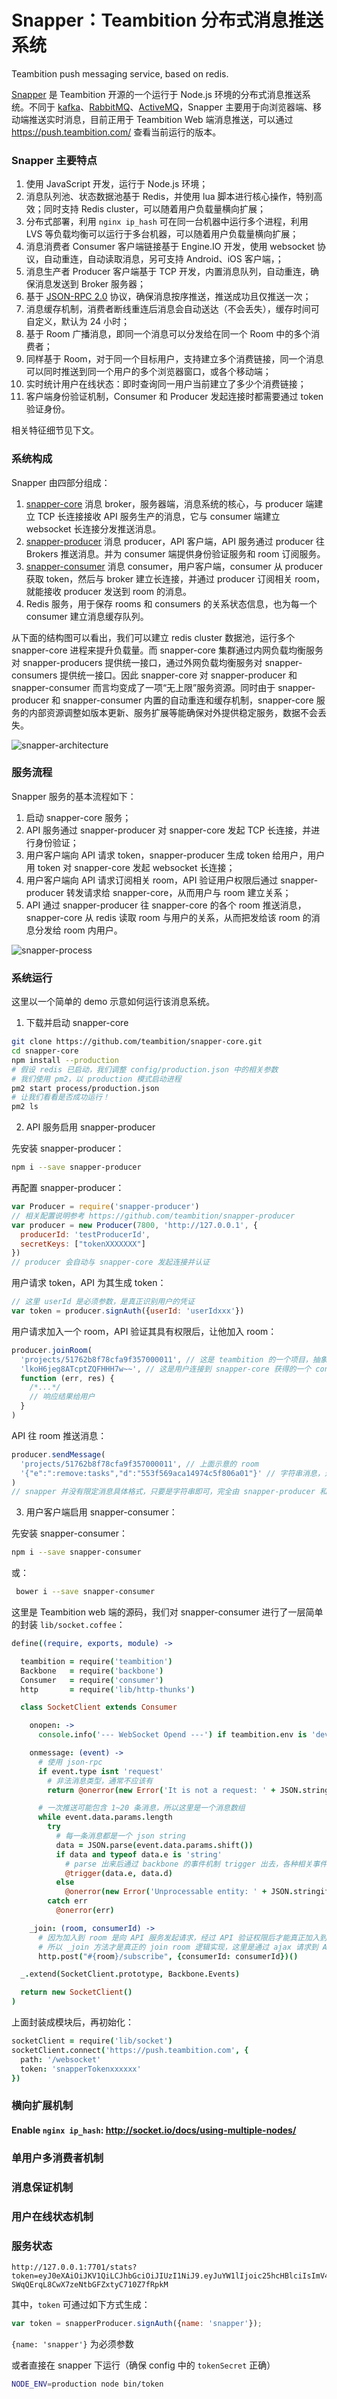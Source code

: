 Snapper：Teambition 分布式消息推送系统
====
Teambition push messaging service, based on redis.

[Snapper](https://github.com/teambition/snapper-core) 是 Teambition 开源的一个运行于 Node.js 环境的分布式消息推送系统。不同于 [kafka](https://github.com/apache/kafka)、[RabbitMQ](https://github.com/rabbitmq/rabbitmq-server)、[ActiveMQ](https://github.com/apache/activemq)，Snapper 主要用于向浏览器端、移动端推送实时消息，目前正用于 Teambition Web 端消息推送，可以通过 https://push.teambition.com/ 查看当前运行的版本。

### Snapper 主要特点

1. 使用 JavaScript 开发，运行于 Node.js 环境；
2. 消息队列池、状态数据池基于 Redis，并使用 lua 脚本进行核心操作，特别高效；同时支持 Redis cluster，可以随着用户负载量横向扩展；
3. 分布式部署，利用 `nginx ip_hash` 可在同一台机器中运行多个进程，利用 LVS 等负载均衡可以运行于多台机器，可以随着用户负载量横向扩展；
4. 消息消费者 Consumer 客户端链接基于 Engine.IO 开发，使用 websocket 协议，自动重连，自动读取消息，另可支持 Android、iOS 客户端，；
5. 消息生产者 Producer 客户端基于 TCP 开发，内置消息队列，自动重连，确保消息发送到 Broker 服务器；
6. 基于 [JSON-RPC 2.0](http://jsonrpc.org/specification) 协议，确保消息按序推送，推送成功且仅推送一次；
7. 消息缓存机制，消费者断线重连后消息会自动送达（不会丢失），缓存时间可自定义，默认为 24 小时；
8. 基于 Room 广播消息，即同一个消息可以分发给在同一个 Room 中的多个消费者；
9. 同样基于 Room，对于同一个目标用户，支持建立多个消费链接，同一个消息可以同时推送到同一个用户的多个浏览器窗口，或各个移动端；
10. 实时统计用户在线状态：即时查询同一用户当前建立了多少个消费链接；
11. 客户端身份验证机制，Consumer 和 Producer 发起连接时都需要通过 token 验证身份。

相关特征细节见下文。

### 系统构成

Snapper 由四部分组成：

1. [snapper-core](https://github.com/teambition/snapper-core) 消息 broker，服务器端，消息系统的核心，与 producer 端建立 TCP 长连接接收 API 服务生产的消息，它与 consumer 端建立 websocket 长连接分发推送消息。
2. [snapper-producer](https://github.com/teambition/snapper-producer) 消息 producer，API 客户端，API 服务通过 producer 往 Brokers 推送消息。并为 consumer 端提供身份验证服务和 room 订阅服务。
3. [snapper-consumer](https://github.com/teambition/snapper-consumer) 消息 consumer，用户客户端，consumer 从 producer 获取 token，然后与 broker 建立长连接，并通过 producer 订阅相关 room，就能接收 producer 发送到 room 的消息。
4. Redis 服务，用于保存 rooms 和 consumers 的关系状态信息，也为每一个 consumer 建立消息缓存队列。

从下面的结构图可以看出，我们可以建立 redis cluster 数据池，运行多个 snapper-core 进程来提升负载量。而 snapper-core 集群通过内网负载均衡服务对 snapper-producers 提供统一接口，通过外网负载均衡服务对 snapper-consumers 提供统一接口。因此 snapper-core 对 snapper-producer 和 snapper-consumer 而言均变成了一项“无上限”服务资源。同时由于 snapper-producer 和 snapper-consumer 内置的自动重连和缓存机制，snapper-core 服务的内部资源调整如版本更新、服务扩展等能确保对外提供稳定服务，数据不会丢失。

![snapper-architecture](https://raw.githubusercontent.com/teambition/snapper-core/master/docs/architecture.png)

### 服务流程

Snapper 服务的基本流程如下：

1. 启动 snapper-core 服务；
2. API 服务通过 snapper-producer 对 snapper-core 发起 TCP 长连接，并进行身份验证；
3. 用户客户端向 API 请求 token，snapper-producer 生成 token 给用户，用户用 token 对 snapper-core 发起 websocket 长连接；
4. 用户客户端向 API 请求订阅相关 room，API 验证用户权限后通过 snapper-producer 转发请求给 snapper-core，从而用户与 room 建立关系；
5. API 通过 snapper-producer 往 snapper-core 的各个 room 推送消息，snapper-core 从 redis 读取 room 与用户的关系，从而把发给该 room 的消息分发给 room 内用户。

![snapper-process](https://raw.githubusercontent.com/teambition/snapper-core/master/docs/process.png)

### 系统运行

这里以一个简单的 demo 示意如何运行该消息系统。

1. 下载并启动 snapper-core

```sh
git clone https://github.com/teambition/snapper-core.git
cd snapper-core
npm install --production
# 假设 redis 已启动，我们调整 config/production.json 中的相关参数
# 我们使用 pm2，以 production 模式启动进程
pm2 start process/production.json
# 让我们看看是否成功运行！
pm2 ls
```

2. API 服务启用 snapper-producer

先安装 snapper-producer：
```sh
npm i --save snapper-producer
```

再配置 snapper-producer：
```js
var Producer = require('snapper-producer')
// 相关配置说明参考 https://github.com/teambition/snapper-producer
var producer = new Producer(7800, 'http://127.0.0.1', {
  producerId: 'testProducerId',
  secretKeys: ["tokenXXXXXXX"]
})
// producer 会自动与 snapper-core 发起连接并认证
```

用户请求 token，API 为其生成 token：
```js
// 这里 userId 是必须参数，是真正识别用户的凭证
var token = producer.signAuth({userId: 'userIdxxx'})
```

用户请求加入一个 room，API 验证其具有权限后，让他加入 room：
```js
producer.joinRoom(
  'projects/51762b8f78cfa9f357000011', // 这是 teambition 的一个项目，抽象为一个 room
  'lkoH6jeg8ATcptZQFHHH7w~~', // 这是用户连接到 snapper-core 获得的一个 consumerId
  function (err, res) {
    /*...*/
    // 响应结果给用户
  }
)
```

API 往 room 推送消息：
```js
producer.sendMessage(
  'projects/51762b8f78cfa9f357000011', // 上面示意的 room
  '{"e":":remove:tasks","d":"553f569aca14974c5f806a01"}' // 字符串消息，这里是 Teambition 约定的消息格式
)
// snapper 并没有限定消息具体格式，只要是字符串即可，完全由 snapper-producer 和 snapper-consumer 相互约定
```

3. 用户客户端启用 snapper-consumer：

先安装 snapper-consumer：
```sh
npm i --save snapper-consumer
```
或：
```sh
 bower i --save snapper-consumer
```

这里是 Teambition web 端的源码，我们对 snapper-consumer 进行了一层简单的封装 `lib/socket.coffee`：

```coffee
define((require, exports, module) ->

  teambition = require('teambition')
  Backbone   = require('backbone')
  Consumer   = require('consumer')
  http       = require('lib/http-thunks')

  class SocketClient extends Consumer

    onopen: ->
      console.info('--- WebSocket Opend ---') if teambition.env is 'development'

    onmessage: (event) ->
      # 使用 json-rpc
      if event.type isnt 'request'
        # 非法消息类型，通常不应该有
        return @onerror(new Error('It is not a request: ' + JSON.stringify(event.data)))

      # 一次推送可能包含 1~20 条消息，所以这里是一个消息数组
      while event.data.params.length
        try
          # 每一条消息都是一个 json string
          data = JSON.parse(event.data.params.shift())
          if data and typeof data.e is 'string'
            # parse 出来后通过 backbone 的事件机制 trigger 出去，各种相关事件监听者会得到自己关心的数据
            @trigger(data.e, data.d)
          else
            @onerror(new Error('Unprocessable entity: ' + JSON.stringify(data)))
        catch err
          @onerror(err)

    _join: (room, consumerId) ->
      # 因为加入到 room 是向 API 服务发起请求，经过 API 验证权限后才能真正加入到 room
      # 所以 _join 方法才是真正的 join room 逻辑实现，这里是通过 ajax 请求到 API
      http.post("#{room}/subscribe", {consumerId: consumerId})()

  _.extend(SocketClient.prototype, Backbone.Events)

  return new SocketClient()
)
```

上面封装成模块后，再初始化：
```coffee
socketClient = require('lib/socket')
socketClient.connect('https://push.teambition.com', {
  path: '/websocket'
  token: 'snapperTokenxxxxxx'
})
```

### 横向扩展机制

#### Enable `nginx ip_hash`: http://socket.io/docs/using-multiple-nodes/

### 单用户多消费者机制

### 消息保证机制

### 用户在线状态机制

### 服务状态

```
http://127.0.0.1:7701/stats?token=eyJ0eXAiOiJKV1QiLCJhbGciOiJIUzI1NiJ9.eyJuYW1lIjoic25hcHBlciIsImV4cCI6MTQzMTY3MjMzMX0.juk5pMD-SWqQErqL8CwX7zeNtbGFZxtyC710Z7fRpkM
```
其中，`token` 可通过如下方式生成：

```js
var token = snapperProducer.signAuth({name: 'snapper'});
```
`{name: 'snapper'}` 为必须参数

或者直接在 snapper 下运行（确保 config 中的 `tokenSecret` 正确）

```bash
NODE_ENV=production node bin/token
```
